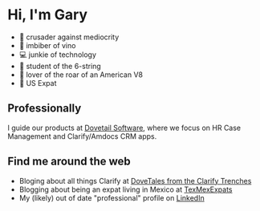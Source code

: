 # Hi, I'm Gary

* 🤺 crusader against mediocrity
* 🍷  imbiber of vino
* 💻 junkie of technology
* 🎸 student of the 6-string
* 🚗 lover of the roar of an American V8
* 🌴 US Expat


Professionally
------
I guide our products at [Dovetail Software](https://dovetailsoftware.com), where we focus on HR Case Management and Clarify/Amdocs CRM apps.

Find me around the web
------
* Bloging about all things Clarify at [DoveTales from the Clarify Trenches](https://clarify.dovetailsoftware.com/author/gsherman/)
* Blogging about being an expat living in Mexico at [TexMexExpats](https://texmexexpats.com/)
* My (likely) out of date "professional" profile on [LinkedIn](https://www.linkedin.com/in/garysherman/)
